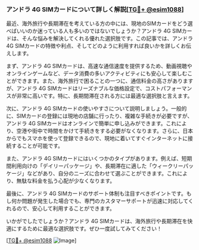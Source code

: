### アンドラ 4G SIMカードについて詳しく解説[[TG💪+ @esim1088](https://t.me/s/esim1088)]

最近、海外旅行や長期滞在を考えている方の中には、現地のSIMカードをどう選べばいいのか迷っている人も多いのではないでしょうか？アンドラ 4G SIMカードは、そんな悩みを解決してくれる優れた選択肢です。この記事では、アンドラ 4G SIMカードの特徴や利点、そしてどのように利用すれば良いかを詳しくお伝えします。

まず、アンドラ 4G SIMカードは、高速な通信速度を提供するため、動画視聴やオンラインゲームなど、データ消費の多いアクティビティにも安心して楽しむことができます。また、海外旅行で困ることの一つに、通信料金の高さがありますが、アンドラ 4G SIMカードはリーズナブルな価格設定で、コストパフォーマンスが非常に高いです。特に、長期間滞在される方には最適な選択肢と言えます。

次に、アンドラ 4G SIMカードの使いやすさについて説明しましょう。一般的に、SIMカードの登録には現地の店舗に行ったり、複雑な手続きが必要ですが、アンドラ 4G SIMカードはオンラインで簡単に申し込みができます。これにより、空港や街中で時間をかけて手続きをする必要がなくなります。さらに、日本からでもスマホを使って登録できるので、現地に着いてすぐインターネットに接続することが可能です。

また、アンドラ 4G SIMカードにはいくつかのタイプがあります。例えば、短期間利用向けの「デイリーパッケージ」や、長期滞在に適した「ウィークリーパッケージ」などがあり、自分のニーズに合わせて選ぶことができます。これにより、無駄な料金を払う心配が少なくなります。

最後に、アンドラ 4G SIMカードのサポート体制も注目すべきポイントです。もし何か問題が発生した場合でも、専門のカスタマーサポートが迅速に対応してくれるので、安心して利用することができます。

いかがでしたでしょうか？アンドラ 4G SIMカードは、海外旅行や長期滞在を快適にするために最適な選択肢です。ぜひ一度試してみてください！

[[TG💪+ @esim1088](https://t.me/s/esim1088) ![Image](https://i.postimg.cc/Y0z9fWf4/image.png)]